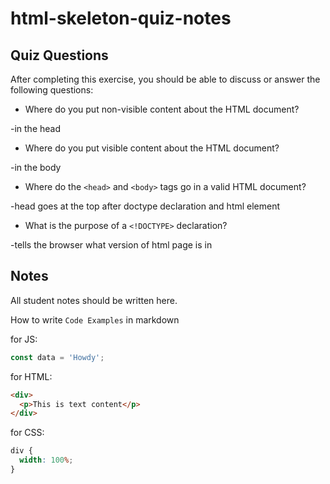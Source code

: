 # html-skeleton-quiz-notes

## Quiz Questions

After completing this exercise, you should be able to discuss or answer the following questions:

- Where do you put non-visible content about the HTML document?

-in the head

- Where do you put visible content about the HTML document?

-in the body

- Where do the `<head>` and `<body>` tags go in a valid HTML document?

-head goes at the top after doctype declaration and html element

- What is the purpose of a `<!DOCTYPE>` declaration?

-tells the browser what version of html page is in

## Notes

All student notes should be written here.

How to write `Code Examples` in markdown

for JS:

```javascript
const data = 'Howdy';
```

for HTML:

```html
<div>
  <p>This is text content</p>
</div>
```

for CSS:

```css
div {
  width: 100%;
}
```
